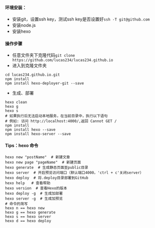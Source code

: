 #### 环境安装：

- 安装git，设置ssh key，测试ssh key是否设置好`ssh -T git@github.com`
- 安装node.js
- 安装hexo

#### 操作步骤

- 任意文件夹下克隆代码`git clone https://github.com/lucas234/lucas234.github.io`
- 进入到克隆文件夹
```
cd lucas234.github.io.git
npm install
npm install hexo-deployer-git --save
```
- 生成、部署

```
hexo clean
hexo g
hexo s
# 如果执行后无法启动本地服务，在当前目录中，执行以下语句
# 例如: 访问 http://localhost:4000/,返回 Cannot GET /
npm install
npm install hexo --save
npm install hexo-server --save
```

#### Tips：hexo 命令

```
hexo new "postName"  # 新建文章
hexo new page "pageName"  # 新建页面
hexo generate  # 生成静态页面至public目录
hexo server  # 开启预览访问端口（默认端口4000，'ctrl + c'关闭server）
hexo deploy  # 将.deploy目录部署到GitHub
hexo help   # 查看帮助
hexo version  # 查看Hexo的版本
hexo deploy -g  # 生成加部署
hexo server -g  # 生成加预览
# 命令的简写
hexo n == hexo new
hexo g == hexo generate
hexo s == hexo server
hexo d == hexo deploy
```

